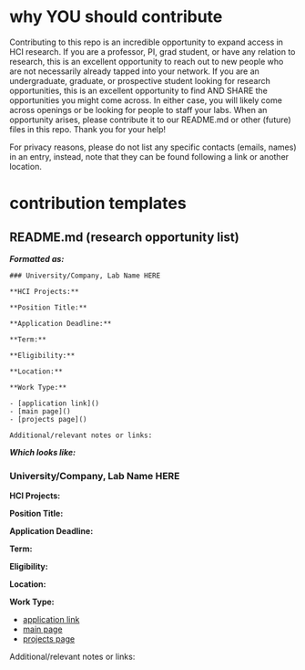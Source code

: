 # why YOU should contribute
Contributing to this repo is an incredible opportunity to expand access in HCI research. If you are a professor, PI, grad student, or have any relation to research, this is an excellent opportunity to reach out to new people who are not necessarily already tapped into your network. If you are an undergraduate, graduate, or prospective student looking for research opportunities, this is an excellent opportunity to find AND SHARE the opportunities you might come across. In either case, you will likely come across openings or be looking for people to staff your labs. When an opportunity arises, please contribute it to our README.md or other (future) files in this repo. Thank you for your help!

For privacy reasons, please do not list any specific contacts (emails, names) in an entry, instead, note that they can be found following a link or another location.

# contribution templates
## README.md (research opportunity list)
***Formatted as:***

    ### University/Company, Lab Name HERE

    **HCI Projects:**

    **Position Title:**

    **Application Deadline:**

    **Term:**

    **Eligibility:** 

    **Location:**

    **Work Type:**

    - [application link]()
    - [main page]()
    - [projects page]()

    Additional/relevant notes or links:
  
***Which looks like:***

### University/Company, Lab Name HERE

**HCI Projects:**

**Position Title:**

**Application Deadline:**

**Term:**

**Eligibility:** 

**Location:**

**Work Type:**

- [application link]()
- [main page]()
- [projects page]()

Additional/relevant notes or links:
